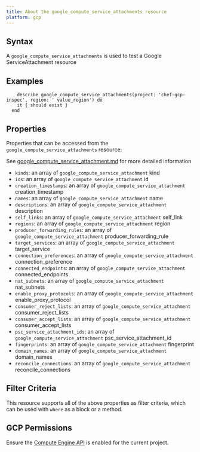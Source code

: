 ```yaml
---
title: About the google_compute_service_attachments resource
platform: gcp
---
```


## Syntax
A `google_compute_service_attachments` is used to test a Google ServiceAttachment resource

## Examples
```
    describe google_compute_service_attachments(project: 'chef-gcp-inspec', region: ' value_region') do
    it { should exist }
  end
```

## Properties
Properties that can be accessed from the `google_compute_service_attachments` resource:

See [google_compute_service_attachment.md](google_compute_service_attachment.md) for more detailed information
  * `kinds`: an array of `google_compute_service_attachment` kind
  * `ids`: an array of `google_compute_service_attachment` id
  * `creation_timestamps`: an array of `google_compute_service_attachment` creation_timestamp
  * `names`: an array of `google_compute_service_attachment` name
  * `descriptions`: an array of `google_compute_service_attachment` description
  * `self_links`: an array of `google_compute_service_attachment` self_link
  * `regions`: an array of `google_compute_service_attachment` region
  * `producer_forwarding_rules`: an array of `google_compute_service_attachment` producer_forwarding_rule
  * `target_services`: an array of `google_compute_service_attachment` target_service
  * `connection_preferences`: an array of `google_compute_service_attachment` connection_preference
  * `connected_endpoints`: an array of `google_compute_service_attachment` connected_endpoints
  * `nat_subnets`: an array of `google_compute_service_attachment` nat_subnets
  * `enable_proxy_protocols`: an array of `google_compute_service_attachment` enable_proxy_protocol
  * `consumer_reject_lists`: an array of `google_compute_service_attachment` consumer_reject_lists
  * `consumer_accept_lists`: an array of `google_compute_service_attachment` consumer_accept_lists
  * `psc_service_attachment_ids`: an array of `google_compute_service_attachment` psc_service_attachment_id
  * `fingerprints`: an array of `google_compute_service_attachment` fingerprint
  * `domain_names`: an array of `google_compute_service_attachment` domain_names
  * `reconcile_connections`: an array of `google_compute_service_attachment` reconcile_connections

## Filter Criteria
This resource supports all of the above properties as filter criteria, which can be used
with `where` as a block or a method.

## GCP Permissions

Ensure the [Compute Engine API](https://console.cloud.google.com/apis/library/compute.googleapis.com/) is enabled for the current project.
